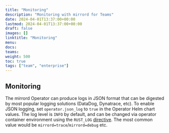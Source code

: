 ```yaml
---
title: "Monitoring"
description: "Monitoring with mirrord for Teams"
date: 2024-04-01T13:37:00+00:00
lastmod: 2024-04-01T13:37:00+00:00
draft: false
images: []
linktitle: "Monitoring"
menu:
docs:
teams:
weight: 500
toc: true
tags: ["team", "enterprise"]
---
```


## Monitoring

The mirrord Operator can produce logs in JSON format that can be digested by most popular logging solutions (DataDog, Dynatrace, etc).
To enable JSON logging, set `operator.json_log` to `true` in the Operator Helm chart values.
The log level is `INFO` by default, and can be changed via operator container environment using the `RUST_LOG` [directive](https://docs.rs/tracing-subscriber/latest/tracing_subscriber/filter/struct.EnvFilter.html). The most common value would be `mirrord=trace`/`mirrord=debug` etc.